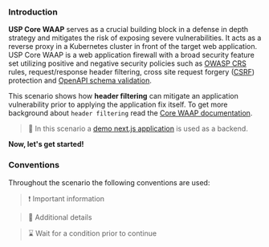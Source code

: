 <!--
SPDX-FileCopyrightText: 2025 United Security Providers AG, Switzerland

SPDX-License-Identifier: GPL-3.0-only
-->

### Introduction

**USP Core WAAP** serves as a crucial building block in a defense in depth strategy and mitigates the risk of exposing severe vulnerabilities. It acts as a reverse proxy in a Kubernetes cluster in front of the target web application. USP Core WAAP is a web application firewall with a broad security feature set utilizing positive and negative security policies such as [OWASP CRS](https://owasp.org/www-project-modsecurity-core-rule-set/) rules, request/response header filtering, cross site request forgery ([CSRF](https://owasp.org/www-community/attacks/csrf)) protection and [OpenAPI schema validation](https://openapis.org).

This scenario shows how **header filtering** can mitigate an application vulnerability prior to applying the application fix itself. To get more background about `header filtering` read the [Core WAAP documentation](https://docs.united-security-providers.ch/usp-core-waap/).

> &#128270; In this scenario a [demo next.js application](https://github.com/lirantal/vulnerable-nextjs-14-CVE-2025-29927) is used as a backend.

**Now, let's get started!**

### Conventions

Throughout the scenario the following conventions are used:

> &#10071; Important information

> &#128270; Additional details

> &#8987; Wait for a condition prior to continue
